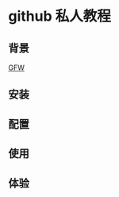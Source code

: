 # github 私人教程

## 背景
[GFW](https://help.github.com/articles/github-flavored-markdown/)
## 安装

## 配置

## 使用

## 体验

